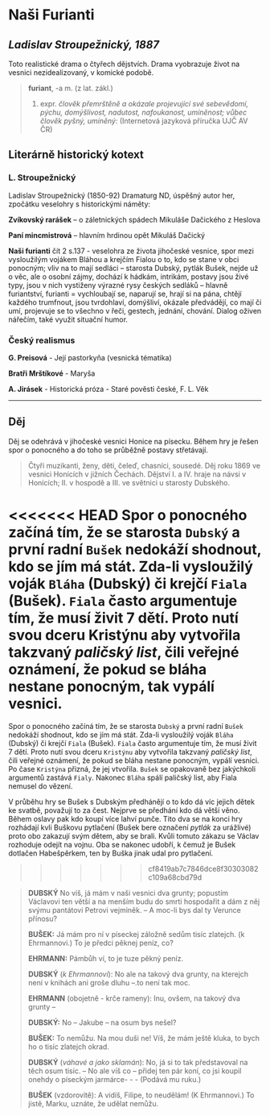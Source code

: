 # Naši Furianti
## _Ladislav Stroupežnický, 1887_

Toto realistické drama o čtyřech dějstvích. Drama vyobrazuje život na vesnici nezidealizovaný, v komické podobě.

> __furiant__, -a m. (z lat. zákl.) 
>1. expr. _člověk přemrštěně a okázale projevující své sebevědomí, pýchu, domýšlivost, nadutost, nafoukanost, umíněnost; vůbec člověk pyšný, umíněný:_   (Internetová jazyková příručka UJČ AV ČR)

## Literárně historický kotext

### L. Stroupežnický

Ladislav Stroupežnický (1850-92)
Dramaturg ND, úspěšný autor her, zpočátku veselohry s historickými náměty: 

__Zvíkovský rarášek__ – o záletnických spádech Mikuláše Dačického z Heslova 

__Paní mincmistrová__ – hlavním hrdinou opět Mikuláš Dačický 

__Naši furianti__ čít 2 s.137 - veselohra ze života jihočeské vesnice, spor mezi vysloužilým vojákem Bláhou a krejčím Fialou o to, kdo se stane v obci ponocným; vliv na to mají sedláci – starosta Dubský, pytlák Bušek, nejde už o věc, ale o osobní zájmy, dochází k hádkám, intrikám, postavy jsou živé typy, jsou v nich vystiženy výrazné rysy českých sedláků – hlavně furiantství, furianti = vychloubají se, naparují se, hrají si na pána, chtějí každého trumfnout, jsou tvrdohlaví, domýšliví, okázale předvádějí, co mají či umí, projevuje se to všechno v řeči, gestech, jednání, chování. Dialog oživen nářečím, také využit situační humor.

### Český realismus

__G. Preisová__ - Její pastorkyňa (vesnická tématika)

__Bratři Mrštíkové__ - Maryša 

__A. Jirásek__ - Historická próza - Staré pověsti české, F. L. Věk

---
## Děj
Děj se odehrává v jihočeské vesnici Honice na písecku. Během hry je řešen spor o ponocného a do toho se průběžně postavy střetávají.

>Čtyři muzikanti, ženy, děti, čeleď, chasníci, sousedé.
>Děj roku 1869 ve vesnici Honících v jižních Čechách.
>Dějství I. a IV. hraje na návsi v Honících; II. v hospodě a III. ve světnici u starosty Dubského.

<<<<<<< HEAD
Spor o ponocného začíná tím, že se starosta `Dubský` a první radní `Bušek` nedokáží shodnout, kdo se jím má stát. Zda-li vysloužilý voják `Bláha` (Dubský) či krejčí `Fiala` (Bušek). `Fiala` často argumentuje tím, že musí živit 7 dětí. Proto nutí svou dceru Kristýnu aby vytvořila takzvaný _paličský list_, čili veřejné oznámení, že pokud se bláha nestane ponocným, tak vypálí vesnici.
=======
Spor o ponocného začíná tím, že se starosta `Dubský` a první radní `Bušek` nedokáží shodnout, kdo se jím má stát. Zda-li vysloužilý voják `Bláha` (Dubský) či krejčí `Fiala` (Bušek). `Fiala` často argumentuje tím, že musí živit 7 dětí. Proto nutí svou dceru `Kristýnu` aby vytvořila takzvaný _paličský list_, čili veřejné oznámení, že pokud se bláha nestane ponocným, vypálí vesnici. Po čase `Kristýna` přizná, že jej vtvořila. `Bušek` se opakovaně bez  jakýchkoli argumentů zastává `Fialy`. Nakonec `Bláha` spálí paličský list, aby Fiala nemusel do vězení.

V průběhu hry se Bušek s Dubským předhánějí o to kdo dá víc jejich dětek ke svatbě, považují to za čest. Nejprve se předhání kdo dá větší věno. Během oslavy pak kdo koupí více lahví punče. Tito dva se na konci hry rozhádají kvli Buškovu pytlačení (Bušek bere označení _pytlák_ za urážlivé) proto obo zakazují svým dětem, aby se brali. Kvůli tomuto zákazu se Václav rozhoduje odejít na vojnu. Oba se nakonec udobří, k čemuž je Bušek dotlačen Habešpěrkem, ten by Buška jinak udal pro pytlačení.
>>>>>>> cf8419ab7c7846dce8f30303082c109a68cbd79d


> __DUBSKÝ__ No víš, já mám v naši vesnici dva grunty; popustím Václavovi ten větší a na menším budu do smrti hospodařit a dám z něj svýmu pantátovi Petrovi vejminěk. – A moc-li bys dal ty Verunce přínosu?
>
> __BUŠEK:__ Já mám pro ní v píseckej záložně sedům tisíc zlatejch. (k Ehrmannovi.) To je předci pěknej peníz, co?
>
> __EHRMANN:__ Pámbůh ví, to je tuze pěkný peníz.
>
> __DUBSKÝ__ (_k Ehrmannovi_): No ale na takový dva grunty, na kterejch není v knihách ani groše dluhu –.to není tak moc.
>
> __EHRMANN__ (obojetně - krče rameny): Inu, ovšem, na takový dva grunty –
>
> __DUBSKÝ:__ No – Jakube – na osum bys nešel?
>
> __BUŠEK:__ To nemůžu. Na mou duši ne! Víš, že mám ještě kluka, to bych ho o tisíc zlatejch okrad.
>
> __DUBSKÝ__ (_váhavé a jako sklamán_): No, já si to tak představoval na těch osum tisíc. – No ale víš co – přidej ten pár koní, co jsi koupil onehdy o píseckým jarmárce- - - (Podává mu ruku.)
>
> __BUŠEK__ (vzdorovitě): A vidíš, Filipe, to neudělám! (K Ehrmannovi.) To jistě, Marku, uznáte, že udělat nemůžu.
